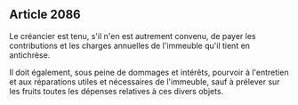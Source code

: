 Article 2086
----
Le créancier est tenu, s'il n'en est autrement convenu, de payer les
contributions et les charges annuelles de l'immeuble qu'il tient en antichrèse.

Il doit également, sous peine de dommages et intérêts, pourvoir à l'entretien et
aux réparations utiles et nécessaires de l'immeuble, sauf à prélever sur les
fruits toutes les dépenses relatives à ces divers objets.
